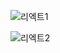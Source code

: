 ![리엑트1](https://github.com/fxzz/ReactStudy/assets/3148006/9e7b17c1-ef6a-435b-8683-49a77205ee09)

![리엑트2](https://github.com/fxzz/ReactStudy/assets/3148006/bd272e59-1f22-4a2e-ae04-e067f457030c)
